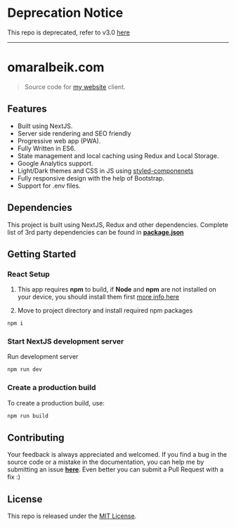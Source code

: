 # Deprecation Notice

This repo is deprecated, refer to v3.0 [here](https://github.com/albeiks/omaralbeik.com)

---

# omaralbeik.com

> Source code for [my website](https://omaralbeik.com) client.

## Features

- Built using NextJS.
- Server side rendering and SEO friendly
- Progressive web app (PWA).
- Fully Written in ES6.
- State management and local caching using Redux and Local Storage.
- Google Analytics support.
- Light/Dark themes and CSS in JS using [styled-componenets](https://www.styled-components.com/)
- Fully responsive design with the help of Bootstrap.
- Support for .env files.

## Dependencies

This project is built using NextJS, Redux and other dependencies. Complete list of 3rd party dependencies can be found in [**package.json**](package.json)

## Getting Started

### React Setup

1. This app requires **npm** to build, if **Node** and **npm** are not installed on your device, you should install them first [more info here](https://docs.npmjs.com/getting-started/installing-node)

2. Move to project directory and install required npm packages

``` sh
npm i
```

### Start NextJS development server

Run development server

```sh
npm run dev
```

### Create a production build

To create a production build, use:

```sh
npm run build
```

## Contributing

Your feedback is always appreciated and welcomed. If you find a bug in the source code or a mistake in the documentation, you can help me by submitting an issue [**here**](https://github.com/omaralbeik/omaralbeik.com-client/issues). Even better you can submit a Pull Request with a fix :)

## License

This repo is released under the [MIT License](LICENSE).
